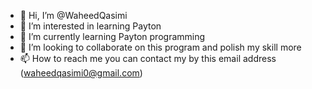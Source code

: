 - 👋 Hi, I’m @WaheedQasimi
- 👀 I’m interested in learning Payton
- 🌱 I’m currently learning Payton programming
- 💞️ I’m looking to collaborate on this program and polish my skill more
- 📫 How to reach me you can contact my by this email address (waheedqasimi0@gmail.com)

<!---
WaheedQasimi/WaheedQasimi is a ✨ special ✨ repository because its `README.md` (this file) appears on your GitHub profile.
You can click the Preview link to take a look at your changes.
--->
